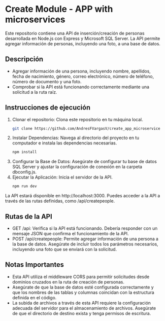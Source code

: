 # Create Module - APP with microservices
Este repositorio contiene una API de inserción/creación de personas desarrollada en Node.js con Express y Microsoft SQL Server. La API permite agregar información de personas, incluyendo una foto, a una base de datos.

## Descripción

- Agregar información de una persona, incluyendo nombre, apellidos, fecha de nacimiento, género, correo electrónico, número de teléfono, número de documento y una foto.
- Comprobar si la API está funcionando correctamente mediante una solicitud a la ruta raíz.

## Instrucciones de ejecución

1. Clonar el repositorio: Clona este repositorio en tu máquina local.
     ```bash
     git clone https://github.com/AndresFVargasV/create_app_microservices.git
3. Instalar Dependencias: Navega al directorio del proyecto en tu computador e instala las dependencias necesarias.
     ```bash
     npm install
4. Configurar la Base de Datos: Asegúrate de configurar tu base de datos SQL Server y ajustar la configuración de conexión en la carpeta dbconfig.js.
5. Ejecutar la Aplicación: Inicia el servidor de la API.
     ```bash
     npm run dev
  La API estará disponible en http://localhost:3000. Puedes acceder a la API a través de las rutas definidas, como /api/createpeople.

## Rutas de la API

- GET /api: Verifica si la API está funcionando. Debería responder con un mensaje JSON que confirma el funcionamiento de la API.
- POST /api/createpeople: Permite agregar información de una persona a la base de datos. Asegúrate de incluir todos los parámetros necesarios, incluyendo una foto que se enviará con la solicitud.

## Notas Importantes

- Esta API utiliza el middleware CORS para permitir solicitudes desde dominios cruzados en la ruta de creación de personas.
- Asegúrate de que la base de datos esté configurada correctamente y que los nombres de las tablas y columnas coincidan con la estructura definida en el código.
- La subida de archivos a través de esta API requiere la configuración adecuada del servidor para el almacenamiento de archivos. Asegúrate de que el directorio de destino exista y tenga permisos de escritura.
